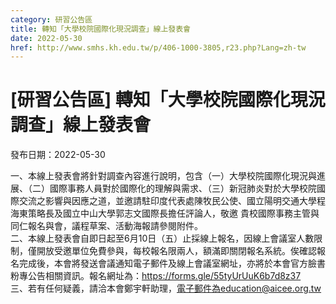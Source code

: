 ```yaml
---
category: 研習公告區
title: 轉知「大學校院國際化現況調查」線上發表會
date: 2022-05-30
href: http://www.smhs.kh.edu.tw/p/406-1000-3805,r23.php?Lang=zh-tw
---
```


# [研習公告區] 轉知「大學校院國際化現況調查」線上發表會

發布日期：2022-05-30

一、本線上發表會將針對調查內容進行說明，包含（一）大學校院國際化現況與進展、（二）國際事務人員對於國際化的理解與需求、（三）新冠肺炎對於大學校院國際交流之影響與因應之道，並邀請駐印度代表處陳牧民公使、國立陽明交通大學程海東策略長及國立中山大學郭志文國際長擔任評論人，敬邀 貴校國際事務主管與同仁報名與會，議程草案、活動海報請參閱附件。  
二、本線上發表會自即日起至6月10日（五）止採線上報名，因線上會議室人數限制，僅開放受邀單位免費參與，每校報名限兩人，額滿即關閉報名系統。俟確認報名完成後，本會將發送會議通知電子郵件及線上會議室網址，亦將於本會官方臉書粉專公告相關資訊。報名網址為：https://forms.gle/55tyUrUuK6b7d8z37  
三、若有任何疑義，請洽本會鄭宇軒助理，電子郵件為education@aicee.org.tw


